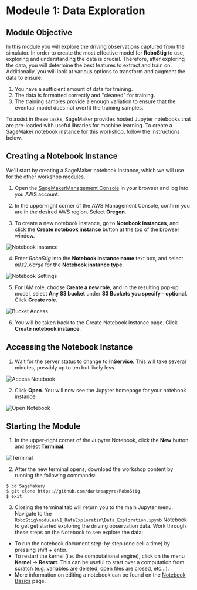 # Modeule 1: Data Exploration
## Module Objective
In this module you will explore the driving observations captured from the simulator. In order to create the most effective model for __RoboStig__ to use, exploring and understanding the data is crucial. Therefore, after exploring the data, you will determine the best features to extract and train on. Additionally, you will look at various options to transform and augment the data to ensure:

1. You have a sufficient amount of data for training.
2. The data is formatted correctly and "cleaned" for training.
3. The training samples provide a enough variation to ensure that the eventual model does not overfit the training samples.

To assist in these tasks, SageMaker provides hosted Jupyter notebooks that are pre-loaded with useful libraries for machine learning. To create a SageMaker notebook instance for this workshop, follow the instructions below.

## Creating a Notebook Instance

We'll start by creating a SageMaker notebook instance, which we will use for the other workshop modules.

1. Open the [SageMakerManagement Console](https://console.aws.amazon.com/sagemaker) in your browser and log into you AWS account.

2. In the upper-right corner of the AWS Management Console, confirm you are in the desired AWS region. Select __Oregon__.

3. To create a new notebook instance, go to **Notebook instances**, and click the **Create notebook instance** button at the top of the browser window.

![Notebook Instance](https://s3-us-west-2.amazonaws.com/robostig-assets-us-west-2/images/1/create.jpg)

4. Enter *RoboStig* into the **Notebook instance name** text box, and select *ml.t2.xlarge* for the **Notebook instance type**.

![Notebook Settings](https://s3-us-west-2.amazonaws.com/robostig-assets-us-west-2/images/1/settings.jpg)

5. For IAM role, choose **Create a new role**, and in the resulting pop-up modal, select **Any S3 bucket** under **S3 Buckets you specify – optional**. Click **Create role**.

![Bucket Access](https://s3-us-west-2.amazonaws.com/robostig-assets-us-west-2/images/1/bucket.jpg)

6. You will be taken back to the Create Notebook instance page.  Click **Create notebook instance**.

## Accessing the Notebook Instance

1. Wait for the server status to change to **InService**. This will take several minutes, possibly up to ten but likely less.

![Access Notebook](https://s3-us-west-2.amazonaws.com/robostig-assets-us-west-2/images/1/open.jpg)

2. Click **Open**. You will now see the Jupyter homepage for your notebook instance.

![Open Notebook](https://s3-us-west-2.amazonaws.com/robostig-assets-us-west-2/images/1/start.jpg)

## Starting the Module

1. In the upper-right corner of the Jupyter Notebook, click the **New** button and select **Terminal**.

![Terminal](https://s3-us-west-2.amazonaws.com/robostig-assets-us-west-2/images/1/terminal.jpg)

2. After the new terminal opens, download the workshop content by running the following commands:

```terminal
$ cd SageMaker/
$ git clone https://github.com/darkreapyre/RoboStig
$ exit
```

3. Closing the terminal tab will return you to the main Jupyter menu. Navigate to the `RoboStig\modules\1_DataExploratin\Data_Exploration.ipynb` Notebook to get get started exploring the driving observation data. Work through these steps on the Notebook to see explore the data:
- To run the notebook document step-by-step (one cell a time) by pressing shift + enter.
- To restart the kernel (i.e. the computational engine), click on the menu **Kernel** -> **Restart**. This can be useful to start over a computation from scratch (e.g. variables are deleted, open files are closed, etc…).
- More information on editing a notebook can be found on the [Notebook Basics](http://nbviewer.jupyter.org/github/jupyter/notebook/blob/master/docs/source/examples/Notebook/Notebook%20Basics.ipynb) page.